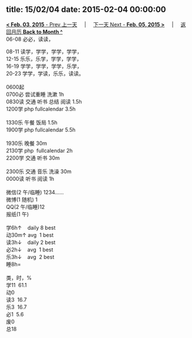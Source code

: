 title: 15/02/04
date: 2015-02-04 00:00:00
---
[**< Feb. 03, 2015** - Prev 上一天](/lifelogs/2015/02/d03.html) &nbsp; &nbsp; | &nbsp; &nbsp; [下一天 Next - **Feb. 05, 2015 >**](/lifelogs/2015/02/d05.html) &nbsp; &nbsp; |  &nbsp; &nbsp; [返回月历 **Back to Month ^**](/lifelogs/2015/02/index.html)
<br/>06-08 必必，读读，</strong></div><div>08-11 读学，学学，学学，学学，</div><div>12-15 乐乐，乐学，学学，学学，</div><div>16-19 学学，学学，学学，乐学，</div><div>20-23 学学，学读，乐乐，读读。</div><div><br/></div><div>0600起</div><div>0700必 尝试重睡 洗漱 1h</div><div>0830读 交通 听书 总结 阅读 1.5h</div><div>1200学 php fullcalendar 3.5h</div><div><br/></div><div>1330乐 午餐 饭局 1.5h</div><div>1900学 php fullcalendar 5.5h</div><div><br/></div><div>1930乐 晚餐 30m</div><div>2130学 php  fullcalendar 2h</div><div>2200学 交通 听书 30m</div><div><br/></div><div>2300乐 交通 音乐 洗澡 30m</div><div>0000读 听书 阅读 1h</div><div><br/></div><div>微信(2 午/临睡) 1234……</div><div>微博(1 随机) 1</div><div>QQ(2 午/临睡)12</div><div>报纸(1 午)</div><div><br/></div><div>学6h↑    daily 8 best</div><div>动30m↑ avg  1 best</div><div>读3h↓    daily 2 best</div><div>必2h↓    avg  1 best</div><div>乐3h↓    avg  2 best</div><div>睡8h=</div><div><br/></div><div>类，时，%</div><div>学11  61.1</div><div>动0</div><div>读3  16.7</div><div>乐3  16.7</div><div>必1  5.6</div><div>废0</div><div>总18</div>